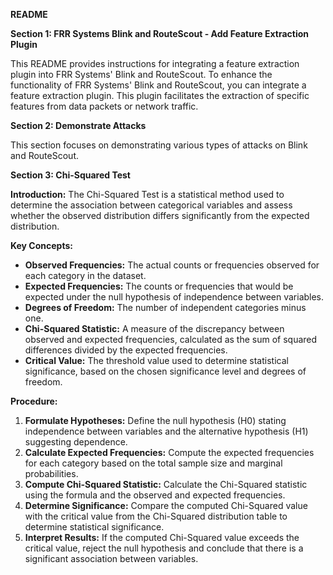 **README**

**Section 1: FRR Systems Blink and RouteScout - Add Feature Extraction Plugin**

This README provides instructions for integrating a feature extraction plugin into FRR Systems' Blink and RouteScout. To enhance the functionality of FRR Systems' Blink and RouteScout, you can integrate a feature extraction plugin. This plugin facilitates the extraction of specific features from data packets or network traffic.


**Section 2: Demonstrate Attacks**

This section focuses on demonstrating various types of attacks on Blink and RouteScout.

**Section 3: Chi-Squared Test**

**Introduction:**
The Chi-Squared Test is a statistical method used to determine the association between categorical variables and assess whether the observed distribution differs significantly from the expected distribution.

**Key Concepts:**
- **Observed Frequencies:** The actual counts or frequencies observed for each category in the dataset.
- **Expected Frequencies:** The counts or frequencies that would be expected under the null hypothesis of independence between variables.
- **Degrees of Freedom:** The number of independent categories minus one.
- **Chi-Squared Statistic:** A measure of the discrepancy between observed and expected frequencies, calculated as the sum of squared differences divided by the expected frequencies.
- **Critical Value:** The threshold value used to determine statistical significance, based on the chosen significance level and degrees of freedom.

**Procedure:**
1. **Formulate Hypotheses:** Define the null hypothesis (H0) stating independence between variables and the alternative hypothesis (H1) suggesting dependence.
2. **Calculate Expected Frequencies:** Compute the expected frequencies for each category based on the total sample size and marginal probabilities.
3. **Compute Chi-Squared Statistic:** Calculate the Chi-Squared statistic using the formula and the observed and expected frequencies.
4. **Determine Significance:** Compare the computed Chi-Squared value with the critical value from the Chi-Squared distribution table to determine statistical significance.
5. **Interpret Results:** If the computed Chi-Squared value exceeds the critical value, reject the null hypothesis and conclude that there is a significant association between variables.